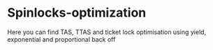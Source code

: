 # Spinlocks-optimization
Here you can find TAS, TTAS and ticket lock optimisation using yield, exponential and proportional back off
